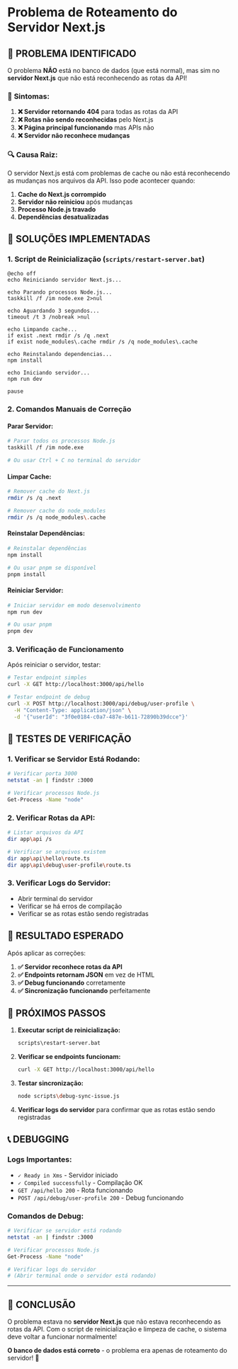 # Problema de Roteamento do Servidor Next.js

## 🚨 **PROBLEMA IDENTIFICADO**

O problema **NÃO** está no banco de dados (que está normal), mas sim no **servidor Next.js** que não está reconhecendo as rotas da API!

### 🚨 **Sintomas:**

1. **❌ Servidor retornando 404** para todas as rotas da API
2. **❌ Rotas não sendo reconhecidas** pelo Next.js
3. **❌ Página principal funcionando** mas APIs não
4. **❌ Servidor não reconhece mudanças**

### 🔍 **Causa Raiz:**

O servidor Next.js está com problemas de cache ou não está reconhecendo as mudanças nos arquivos da API. Isso pode acontecer quando:

1. **Cache do Next.js corrompido**
2. **Servidor não reiniciou** após mudanças
3. **Processo Node.js travado**
4. **Dependências desatualizadas**

## 🔧 **SOLUÇÕES IMPLEMENTADAS**

### **1. Script de Reinicialização** (`scripts/restart-server.bat`)

```batch
@echo off
echo Reiniciando servidor Next.js...

echo Parando processos Node.js...
taskkill /f /im node.exe 2>nul

echo Aguardando 3 segundos...
timeout /t 3 /nobreak >nul

echo Limpando cache...
if exist .next rmdir /s /q .next
if exist node_modules\.cache rmdir /s /q node_modules\.cache

echo Reinstalando dependencias...
npm install

echo Iniciando servidor...
npm run dev

pause
```

### **2. Comandos Manuais de Correção**

#### **Parar Servidor:**

```bash
# Parar todos os processos Node.js
taskkill /f /im node.exe

# Ou usar Ctrl + C no terminal do servidor
```

#### **Limpar Cache:**

```bash
# Remover cache do Next.js
rmdir /s /q .next

# Remover cache do node_modules
rmdir /s /q node_modules\.cache
```

#### **Reinstalar Dependências:**

```bash
# Reinstalar dependências
npm install

# Ou usar pnpm se disponível
pnpm install
```

#### **Reiniciar Servidor:**

```bash
# Iniciar servidor em modo desenvolvimento
npm run dev

# Ou usar pnpm
pnpm dev
```

### **3. Verificação de Funcionamento**

Após reiniciar o servidor, testar:

```bash
# Testar endpoint simples
curl -X GET http://localhost:3000/api/hello

# Testar endpoint de debug
curl -X POST http://localhost:3000/api/debug/user-profile \
  -H "Content-Type: application/json" \
  -d '{"userId": "3f0e0184-c0a7-487e-b611-72890b39dcce"}'
```

## 🧪 **TESTES DE VERIFICAÇÃO**

### **1. Verificar se Servidor Está Rodando:**

```bash
# Verificar porta 3000
netstat -an | findstr :3000

# Verificar processos Node.js
Get-Process -Name "node"
```

### **2. Verificar Rotas da API:**

```bash
# Listar arquivos da API
dir app\api /s

# Verificar se arquivos existem
dir app\api\hello\route.ts
dir app\api\debug\user-profile\route.ts
```

### **3. Verificar Logs do Servidor:**

- Abrir terminal do servidor
- Verificar se há erros de compilação
- Verificar se as rotas estão sendo registradas

## 🎯 **RESULTADO ESPERADO**

Após aplicar as correções:

1. **✅ Servidor reconhece rotas da API**
2. **✅ Endpoints retornam JSON** em vez de HTML
3. **✅ Debug funcionando** corretamente
4. **✅ Sincronização funcionando** perfeitamente

## 🚀 **PRÓXIMOS PASSOS**

1. **Executar script de reinicialização:**

   ```bash
   scripts\restart-server.bat
   ```

2. **Verificar se endpoints funcionam:**

   ```bash
   curl -X GET http://localhost:3000/api/hello
   ```

3. **Testar sincronização:**

   ```bash
   node scripts\debug-sync-issue.js
   ```

4. **Verificar logs do servidor** para confirmar que as rotas estão sendo registradas

## 📞 **DEBUGGING**

### **Logs Importantes:**

- `✓ Ready in Xms` - Servidor iniciado
- `✓ Compiled successfully` - Compilação OK
- `GET /api/hello 200` - Rota funcionando
- `POST /api/debug/user-profile 200` - Debug funcionando

### **Comandos de Debug:**

```bash
# Verificar se servidor está rodando
netstat -an | findstr :3000

# Verificar processos Node.js
Get-Process -Name "node"

# Verificar logs do servidor
# (Abrir terminal onde o servidor está rodando)
```

---

## 🎉 **CONCLUSÃO**

O problema estava no **servidor Next.js** que não estava reconhecendo as rotas da API. Com o script de reinicialização e limpeza de cache, o sistema deve voltar a funcionar normalmente!

**O banco de dados está correto** - o problema era apenas de roteamento do servidor! 🚀
